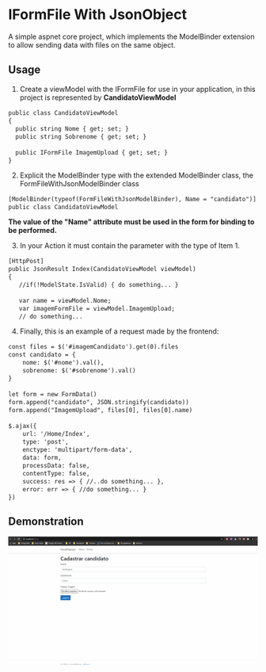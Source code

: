# IFormFile With JsonObject

A simple aspnet core project, which implements the ModelBinder extension to allow sending data with files on the same object.

## Usage

1. Create a viewModel with the IFormFile for use in your application, in this project is represented by **CandidatoViewModel**
  ```
public class CandidatoViewModel
{        
    public string Nome { get; set; }
    public string Sobrenome { get; set; }

    public IFormFile ImagemUpload { get; set; }
}
  ```

2. Explicit the ModelBinder type with the extended ModelBinder class, the FormFileWithJsonModelBinder class
  ```
[ModelBinder(typeof(FormFileWithJsonModelBinder), Name = "candidato")]
public class CandidatoViewModel
  ```
 **The value of the "Name" attribute must be used in the form for binding to be performed.**
 
 3. In your Action it must contain the parameter with the type of Item 1.
 ```
 [HttpPost]
public JsonResult Index(CandidatoViewModel viewModel)
{            
    //if(!ModelState.IsValid) { do something... }

    var name = viewModel.Nome;
    var imagemFormFile = viewModel.ImagemUpload;
    // do something...
 ```
 
 4. Finally, this is an example of a request made by the frontend:
  ```
  const files = $('#imagemCandidato').get(0).files
  const candidato = {
      nome: $('#nome').val(),
      sobrenome: $('#sobrenome').val()
  }
  
  let form = new FormData()
  form.append("candidato", JSON.stringify(candidato))
  form.append("ImagemUpload", files[0], files[0].name)

  $.ajax({
      url: '/Home/Index',
      type: 'post',
      enctype: 'multipart/form-data',
      data: form,
      processData: false,
      contentType: false,
      success: res => { //..do something... },
      error: err => { //do something... }
  })
  ```
 ## Demonstration
 ![](demo.gif)
 
 
